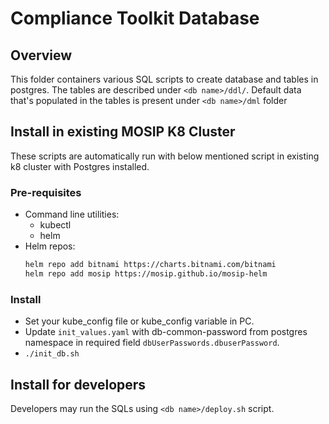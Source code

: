 # Compliance Toolkit Database

## Overview
This folder containers various SQL scripts to create database and tables in postgres. The tables are described under `<db name>/ddl/`. Default data that's populated in the tables is present under `<db name>/dml` folder 

## Install in existing MOSIP K8 Cluster
These scripts are automatically run with below mentioned script in existing k8 cluster with Postgres installed.
### Pre-requisites
- Command line utilities:
  - kubectl
  - helm
- Helm repos:
  ```sh
  helm repo add bitnami https://charts.bitnami.com/bitnami
  helm repo add mosip https://mosip.github.io/mosip-helm
  ```
### Install
- Set your kube_config file or kube_config variable in PC.
- Update `init_values.yaml` with db-common-password from postgres namespace in required field `dbUserPasswords.dbuserPassword`.
- `./init_db.sh`

## Install for developers
Developers may run the SQLs using `<db name>/deploy.sh` script.
